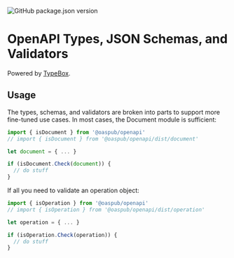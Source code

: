 ![GitHub package.json version](https://img.shields.io/github/package-json/v/oaspub/openapi)

# OpenAPI Types, JSON Schemas, and Validators

Powered by [TypeBox](https://github.com/sinclairzx81/typebox).

## Usage

The types, schemas, and validators are broken into parts to support more fine-tuned use cases.
In most cases, the Document module is sufficient:

```typescript
import { isDocument } from '@oaspub/openapi'
// import { isDocument } from '@oaspub/openapi/dist/document'

let document = { ... }

if (isDocument.Check(document)) {
  // do stuff
}
```

If all you need to validate an operation object:

```typescript
import { isOperation } from '@oaspub/openapi'
// import { isOperation } from '@oaspub/openapi/dist/operation'

let operation = { ... }

if (isOperation.Check(operation)) {
  // do stuff
}
```
